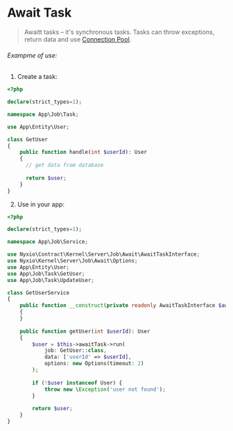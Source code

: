 # Await Task

> Awaitt tasks – it's synchronous tasks. Tasks can throw exceptions, return data and use [Connection Pool](connection-pool.md).


###### Exampme of use:

1. Create a task:
```php
<?php

declare(strict_types=1);

namespace App\Job\Task;

use App\Entity\User;

class GetUser
{
    public function handle(int $userId): User
    {
      // get data from database
      
      return $user;
    }
}
```
2. Use in your app:

```php
<?php

declare(strict_types=1);

namespace App\Job\Service;

use Nyxio\Contract\Kernel\Server\Job\Await\AwaitTaskInterface;
use Nyxio\Kernel\Server\Job\Await\Options;
use App\Entity\User;
use App\Job\Task\GetUser;
use App\Job\Task\UpdateUser;

class GetUserService
{
    public function __construct(private readonly AwaitTaskInterface $awaitTask)
    {
    }
    
    public function getUser(int $userId): User
    {
        $user = $this->awaitTask->run(
            job: GetUser::class, 
            data: ['userId' => $userId], 
            options: new Options(timeout: 2)
        );
        
        if (!$user instanceof User) {
            throw new \Exception('user not found');
        }
        
        return $user;
    }
}
```
